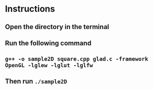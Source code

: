 # Instructions

## Open the directory in the terminal
## Run the following command
## `g++ -o sample2D square.cpp glad.c -framework OpenGL -lglew -lglut -lglfw`
## Then run `./sample2D`